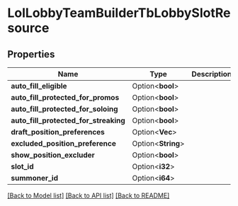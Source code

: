 # LolLobbyTeamBuilderTbLobbySlotResource

## Properties

Name | Type | Description | Notes
------------ | ------------- | ------------- | -------------
**auto_fill_eligible** | Option<**bool**> |  | [optional]
**auto_fill_protected_for_promos** | Option<**bool**> |  | [optional]
**auto_fill_protected_for_soloing** | Option<**bool**> |  | [optional]
**auto_fill_protected_for_streaking** | Option<**bool**> |  | [optional]
**draft_position_preferences** | Option<**Vec<String>**> |  | [optional]
**excluded_position_preference** | Option<**String**> |  | [optional]
**show_position_excluder** | Option<**bool**> |  | [optional]
**slot_id** | Option<**i32**> |  | [optional]
**summoner_id** | Option<**i64**> |  | [optional]

[[Back to Model list]](../README.md#documentation-for-models) [[Back to API list]](../README.md#documentation-for-api-endpoints) [[Back to README]](../README.md)


